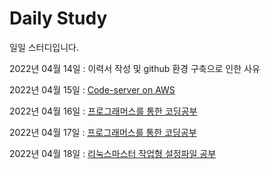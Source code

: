 # Daily Study
일일 스터디입니다.

2022년 04월 14일 : 이력서 작성 및 github 환경 구축으로 인한 사유

2022년 04월 15일 : [Code-server on AWS](/2022/0415_Create_Code_Server.md)

2022년 04월 16일 : [프로그래머스를 통한 코딩공부](/2022/0416_Study.md)

2022년 04월 17일 : [프로그래머스를 통한 코딩공부](/2022/0417_Study.md)

2022년 04월 18일 : [리눅스마스터 작업형 설정파일 공부](/2022/0418_LinuxMaster_Study.md)
